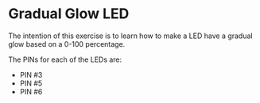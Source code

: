 # Gradual Glow LED

The intention of this exercise is to learn how to make a LED have a gradual glow based on a 0-100 percentage.

The PINs for each of the LEDs are:

- PIN #3
- PIN #5
- PIN #6
